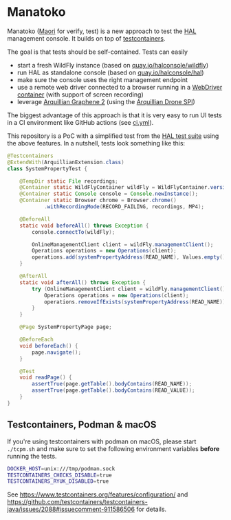 # Manatoko

Manatoko ([Maori](https://maoridictionary.co.nz/search?keywords=manatoko) for verify, test) is a new approach to test the [HAL](https://hal.github.io) management console. It builds on top of [testcontainers](https://www.testcontainers.org/). 

The goal is that tests should be self-contained. Tests can easily

- start a fresh WildFly instance (based on [quay.io/halconsole/wildfly](https://quay.io/repository/halconsole/wildfly))
- run HAL as standalone console (based on [quay.io/halconsole/hal](https://quay.io/repository/halconsole/hal))
- make sure the console uses the right management endpoint
- use a remote web driver connected to a browser running in a [WebDriver container](https://www.testcontainers.org/modules/webdriver_containers/) (with support of screen recording)
- leverage [Arquillian Graphene 2](http://arquillian.org/arquillian-graphene/) (using the [Arquillian Drone SPI](https://github.com/arquillian/arquillian-extension-drone/blob/master/docs/drone-spi.adoc))

The biggest advantage of this approach is that it is very easy to run UI tests in a CI environment like GitHub actions (see [ci.yml](.github/workflows/ci.yml)).

This repository is a PoC with a simplified test from the [HAL test suite](https://github.com/hal/testsuite.next) using the above features. In a nutshell, tests look something like this:

```java
@Testcontainers
@ExtendWith(ArquillianExtension.class)
class SystemPropertyTest {

    @TempDir static File recordings;
    @Container static WildFlyContainer wildFly = WildFlyContainer.version(_26);
    @Container static Console console = Console.newInstance();
    @Container static Browser chrome = Browser.chrome()
            .withRecordingMode(RECORD_FAILING, recordings, MP4);

    @BeforeAll
    static void beforeAll() throws Exception {
        console.connectTo(wildFly);

        OnlineManagementClient client = wildFly.managementClient();
        Operations operations = new Operations(client);
        operations.add(systemPropertyAddress(READ_NAME), Values.empty().and(VALUE, READ_VALUE));
    }

    @AfterAll
    static void afterAll() throws Exception {
        try (OnlineManagementClient client = wildFly.managementClient()) {
            Operations operations = new Operations(client);
            operations.removeIfExists(systemPropertyAddress(READ_NAME));
        }
    }

    @Page SystemPropertyPage page;

    @BeforeEach
    void beforeEach() {
        page.navigate();
    }

    @Test
    void readPage() {
        assertTrue(page.getTable().bodyContains(READ_NAME));
        assertTrue(page.getTable().bodyContains(READ_VALUE));
    }
}
```

## Testcontainers, Podman & macOS

If you're using testcontainers with podman on macOS, please start `./tcpm.sh` and make sure to set the following environment variables **before** running the tests.

```sh
DOCKER_HOST=unix:///tmp/podman.sock
TESTCONTAINERS_CHECKS_DISABLE=true
TESTCONTAINERS_RYUK_DISABLED=true
```

See https://www.testcontainers.org/features/configuration/ and https://github.com/testcontainers/testcontainers-java/issues/2088#issuecomment-911586506 for details.
